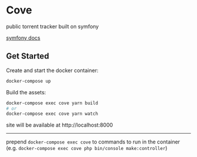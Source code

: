 # Cove

public torrent tracker built on symfony

[symfony docs](https://symfony.com/doc/5.4/index.html)

## Get Started

Create and start the docker container:

```sh
docker-compose up
```

Build the assets:

```sh
docker-compose exec cove yarn build
# or
docker-compose exec cove yarn watch
```

site will be available at http://localhost:8000

---

prepend `docker-compose exec cove` to commands to run in the container (e.g. `docker-compose exec cove php bin/console make:controller`)
